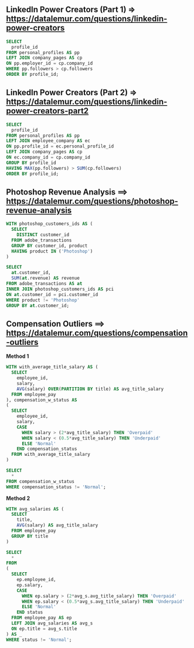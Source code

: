 ## LinkedIn Power Creators (Part 1) => https://datalemur.com/questions/linkedin-power-creators
```sql
SELECT
  profile_id
FROM personal_profiles AS pp
LEFT JOIN company_pages AS cp
ON pp.employer_id = cp.company_id
WHERE pp.followers > cp.followers
ORDER BY profile_id;
```

## LinkedIn Power Creators (Part 2) => https://datalemur.com/questions/linkedin-power-creators-part2
```sql
SELECT
  profile_id
FROM personal_profiles AS pp
LEFT JOIN employee_company AS ec
ON pp.profile_id = ec.personal_profile_id
LEFT JOIN company_pages AS cp
ON ec.company_id = cp.company_id
GROUP BY profile_id
HAVING MAX(pp.followers) > SUM(cp.followers)
ORDER BY profile_id;
```
## Photoshop Revenue Analysis ==> https://datalemur.com/questions/photoshop-revenue-analysis
```sql
WITH photoshop_customers_ids AS (
  SELECT 
    DISTINCT customer_id
  FROM adobe_transactions
  GROUP BY customer_id, product
  HAVING product IN ('Photoshop')
)

SELECT
  at.customer_id,
  SUM(at.revenue) AS revenue
FROM adobe_transactions AS at
INNER JOIN photoshop_customers_ids AS pci
ON at.customer_id = pci.customer_id
WHERE product != 'Photoshop'
GROUP BY at.customer_id;
```

## Compensation Outliers ==> https://datalemur.com/questions/compensation-outliers
**Method 1**
```sql
WITH with_average_title_salary AS (
  SELECT
    employee_id,
    salary,
    AVG(salary) OVER(PARTITION BY title) AS avg_title_salary
  FROM employee_pay
), compensation_w_status AS 
(
  SELECT
    employee_id,
    salary,
    CASE
      WHEN salary > (2*avg_title_salary) THEN 'Overpaid'
      WHEN salary < (0.5*avg_title_salary) THEN 'Underpaid'
      ELSE 'Normal'
    END compensation_status
  FROM with_average_title_salary
)

SELECT
  *
FROM compensation_w_status
WHERE compensation_status != 'Normal';
```

**Method 2**
```sql
WITH avg_salaries AS (
  SELECT
    title,
    AVG(salary) AS avg_title_salary
  FROM employee_pay
  GROUP BY title
)

SELECT
  *
FROM
(
  SELECT
    ep.employee_id,
    ep.salary,
    CASE
      WHEN ep.salary > (2*avg_s.avg_title_salary) THEN 'Overpaid'
      WHEN ep.salary < (0.5*avg_s.avg_title_salary) THEN 'Underpaid'
      ELSE 'Normal'
    END status
  FROM employee_pay AS ep
  LEFT JOIN avg_salaries AS avg_s
  ON ep.title = avg_s.title
) AS _
WHERE status != 'Normal';
```
